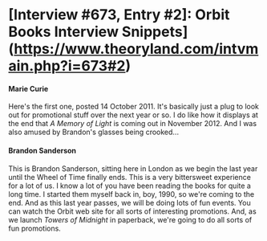 # [Interview #673, Entry #2]: Orbit Books Interview Snippets](https://www.theoryland.com/intvmain.php?i=673#2)

#### Marie Curie

Here's the first one, posted 14 October 2011. It's basically just a plug to look out for promotional stuff over the next year or so. I do like how it displays at the end that
*A Memory of Light*
is coming out in November 2012. And I was also amused by Brandon's glasses being crooked...

#### Brandon Sanderson

This is Brandon Sanderson, sitting here in London as we begin the last year until the Wheel of Time finally ends. This is a very bittersweet experience for a lot of us. I know a lot of you have been reading the books for quite a long time. I started them myself back in, boy, 1990, so we're coming to the end. And as this last year passes, we will be doing lots of fun events. You can watch the Orbit web site for all sorts of interesting promotions. And, as we launch
*Towers of Midnight*
in paperback, we're going to do all sorts of fun promotions.

